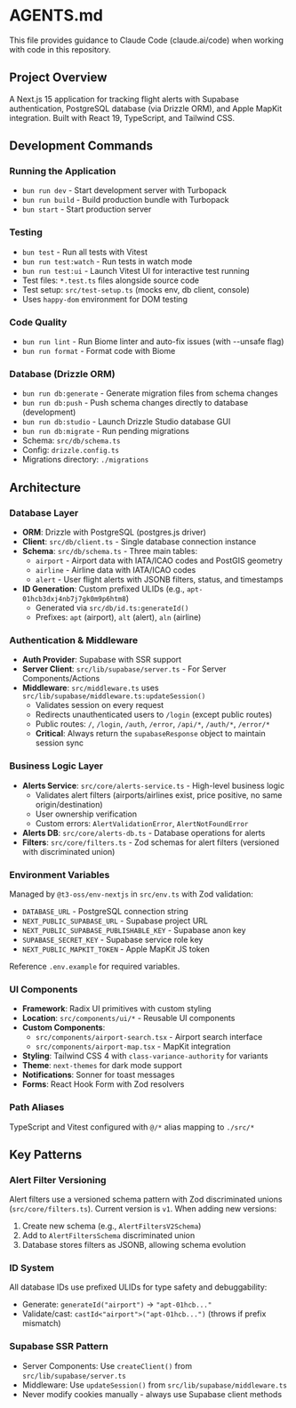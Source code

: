 # AGENTS.md

This file provides guidance to Claude Code (claude.ai/code) when working with code in this repository.

## Project Overview

A Next.js 15 application for tracking flight alerts with Supabase authentication, PostgreSQL database (via Drizzle ORM), and Apple MapKit integration. Built with React 19, TypeScript, and Tailwind CSS.

## Development Commands

### Running the Application

* `bun run dev` - Start development server with Turbopack
* `bun run build` - Build production bundle with Turbopack
* `bun start` - Start production server

### Testing

* `bun test` - Run all tests with Vitest
* `bun run test:watch` - Run tests in watch mode
* `bun run test:ui` - Launch Vitest UI for interactive test running
* Test files: `*.test.ts` files alongside source code
* Test setup: `src/test-setup.ts` (mocks env, db client, console)
* Uses `happy-dom` environment for DOM testing

### Code Quality

* `bun run lint` - Run Biome linter and auto-fix issues (with --unsafe flag)
* `bun run format` - Format code with Biome

### Database (Drizzle ORM)

* `bun run db:generate` - Generate migration files from schema changes
* `bun run db:push` - Push schema changes directly to database (development)
* `bun run db:studio` - Launch Drizzle Studio database GUI
* `bun run db:migrate` - Run pending migrations
* Schema: `src/db/schema.ts`
* Config: `drizzle.config.ts`
* Migrations directory: `./migrations`

## Architecture

### Database Layer

* **ORM**: Drizzle with PostgreSQL (postgres.js driver)
* **Client**: `src/db/client.ts` - Single database connection instance
* **Schema**: `src/db/schema.ts` - Three main tables:
  * `airport` - Airport data with IATA/ICAO codes and PostGIS geometry
  * `airline` - Airline data with IATA/ICAO codes
  * `alert` - User flight alerts with JSONB filters, status, and timestamps
* **ID Generation**: Custom prefixed ULIDs (e.g., `apt-01hcb3dxj4nb7j7gk0m9p6htm8`)
  * Generated via `src/db/id.ts:generateId()`
  * Prefixes: `apt` (airport), `alt` (alert), `aln` (airline)

### Authentication & Middleware

* **Auth Provider**: Supabase with SSR support
* **Server Client**: `src/lib/supabase/server.ts` - For Server Components/Actions
* **Middleware**: `src/middleware.ts` uses `src/lib/supabase/middleware.ts:updateSession()`
  * Validates session on every request
  * Redirects unauthenticated users to `/login` (except public routes)
  * Public routes: `/`, `/login`, `/auth`, `/error`, `/api/*`, `/auth/*`, `/error/*`
  * **Critical**: Always return the `supabaseResponse` object to maintain session sync

### Business Logic Layer

* **Alerts Service**: `src/core/alerts-service.ts` - High-level business logic
  * Validates alert filters (airports/airlines exist, price positive, no same origin/destination)
  * User ownership verification
  * Custom errors: `AlertValidationError`, `AlertNotFoundError`
* **Alerts DB**: `src/core/alerts-db.ts` - Database operations for alerts
* **Filters**: `src/core/filters.ts` - Zod schemas for alert filters (versioned with discriminated union)

### Environment Variables

Managed by `@t3-oss/env-nextjs` in `src/env.ts` with Zod validation:

* `DATABASE_URL` - PostgreSQL connection string
* `NEXT_PUBLIC_SUPABASE_URL` - Supabase project URL
* `NEXT_PUBLIC_SUPABASE_PUBLISHABLE_KEY` - Supabase anon key
* `SUPABASE_SECRET_KEY` - Supabase service role key
* `NEXT_PUBLIC_MAPKIT_TOKEN` - Apple MapKit JS token

Reference `.env.example` for required variables.

### UI Components

* **Framework**: Radix UI primitives with custom styling
* **Location**: `src/components/ui/*` - Reusable UI components
* **Custom Components**:
  * `src/components/airport-search.tsx` - Airport search interface
  * `src/components/airport-map.tsx` - MapKit integration
* **Styling**: Tailwind CSS 4 with `class-variance-authority` for variants
* **Theme**: `next-themes` for dark mode support
* **Notifications**: Sonner for toast messages
* **Forms**: React Hook Form with Zod resolvers

### Path Aliases

TypeScript and Vitest configured with `@/*` alias mapping to `./src/*`

## Key Patterns

### Alert Filter Versioning

Alert filters use a versioned schema pattern with Zod discriminated unions (`src/core/filters.ts`). Current version is `v1`. When adding new versions:

1. Create new schema (e.g., `AlertFiltersV2Schema`)
2. Add to `AlertFiltersSchema` discriminated union
3. Database stores filters as JSONB, allowing schema evolution

### ID System

All database IDs use prefixed ULIDs for type safety and debuggability:

* Generate: `generateId("airport")` → `"apt-01hcb..."`
* Validate/cast: `castId<"airport">("apt-01hcb...")` (throws if prefix mismatch)

### Supabase SSR Pattern

* Server Components: Use `createClient()` from `src/lib/supabase/server.ts`
* Middleware: Use `updateSession()` from `src/lib/supabase/middleware.ts`
* Never modify cookies manually - always use Supabase client methods
